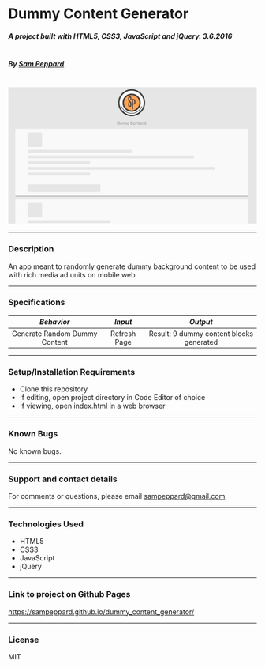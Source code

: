 # **Dummy Content Generator**

##### A project built with HTML5, CSS3, JavaScript and jQuery. 3.6.2016
#
##### By [Sam Peppard](https://github.com/sampeppard)
#
![screenshot of project main page](img/demo-screenshot.jpg)

----
### **Description**

An app meant to randomly generate dummy background content to be used with rich media ad units on mobile web.

----
### **Specifications**
| _Behavior_ | _Input_ | _Output_ |
|:---------------------------------------------------------------------:|:---------------------------------------------------------------------------:|:-------------------------------------------------------------------------------------------------------------------:|
| Generate Random Dummy Content | Refresh Page | Result: 9 dummy content blocks generated |

----
### **Setup/Installation Requirements**

* Clone this repository
* If editing, open project directory in Code Editor of choice
* If viewing, open index.html in a web browser

----

### **Known Bugs**

No known bugs.

----
### **Support and contact details**

For comments or questions, please email sampeppard@gmail.com

----
### **Technologies Used**

* HTML5
* CSS3
* JavaScript
* jQuery

----
### Link to project on Github Pages

https://sampeppard.github.io/dummy_content_generator/

----
### **License**

MIT
